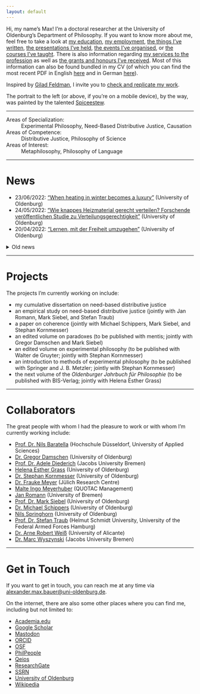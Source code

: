 ```yaml
---
layout: default
---
```


Hi, my name’s Max! I’m a doctoral researcher at the University of Oldenburg’s Department of Philosophy. If you want to know more about me, feel free to take a look at [my education](./education.md), [my employment](./employment.md), [the things I’ve written](./publications.md), [the presentations I’ve held](./presentations.md), [the events I’ve organised](./events.md), or [the courses I’ve taught](./teaching.md). There is also information regarding [my services to the profession](./services.md) as well as [the grants and honours I’ve received](./financials.md). Most of this information can also be found bundled in my CV (of which you can find the most recent PDF in English [here](https://github.com/alephmembeth/curriculum-vitae/blob/main/english/cv_english.pdf) and in German [here](https://github.com/alephmembeth/curriculum-vitae/blob/main/german/cv_german.pdf)).

Inspired by [Gilad Feldman](https://mgto.org/check-me-replicate-me/), I invite you to [check and replicate my work](./check.md).

The portrait to the left (or above, if you’re on a mobile device), by the way, was painted by the talented [Spiceestew](https://spiceestew.carrd.co/).

* * *

<dl>
   <dt>Areas of Specialization:</dt>
      <dd>Experimental Philosophy, Need-Based Distributive Justice, Causation</dd>
   <dt>Areas of Competence:</dt>
      <dd>Distributive Justice, Philosophy of Science</dd>
   <dt>Areas of Interest:</dt>
      <dd>Metaphilosophy, Philosophy of Language</dd>
</dl>

* * *

# News

+ 23/06/2022: [“When heating in winter becomes a luxury”](https://uol.de/en/news/article/when-heating-in-winter-becomes-a-luxury-6327) (University of Oldenburg)
+ 24/05/2022: [“Wie knappes Heizmaterial gerecht verteilen? Forschende veröffentlichen Studie zu Verteilungsgerechtigkeit”](https://www.presse.uni-oldenburg.de/mit/2022/103.html) (University of Oldenburg)
+ 20/04/2022: [“Lernen, mit der Freiheit umzugehen”](https://uol.de/aktuelles/gestaerkt-promovieren/lernen-mit-der-freiheit-umzugehen) (University of Oldenburg)

<details>
<summary>Old news</summary>
<br>
<ul>
   <li>27/04/2020: <a href="https://www.hsu-hh.de/bedarfsgerechtigkeit/aktuelles/">“Sammelband ‘Empirical Research and Normative Theory’ erschienen”</a> (DFG Research Group FOR 2104)</li>
   <li>28/10/2019: <a href="https://www.presse.uni-oldenburg.de/mit/2019/362.html">“Von der Unendlichkeit, Lügnern und dem Hören. Ringvorlesung zu Paradoxien an der Universität Oldenburg”</a> (University of Oldenburg)</li>
   <li>25/09/2019: <a href="https://www.hsu-hh.de/bedarfsgerechtigkeit/aktuelles/">“Neuer Sammelband ‘Philosophie zwischen Sein und Sollen’ erschienen”</a> (DFG Research Group FOR 2104)</li>
   <li>18/04/2019: <a href="https://uol.de/en/news/article/schreiben-lernen-im-tandem-3250">“Besser schreiben im Tandem”</a> (University of Oldenburg)</li>
   <li>08/12/2017: <a href="https://karl-jaspers-gesellschaft.de/mind-the-gap-zur-vermittlung-normativer-theorie-und-empirischer-forschung-malte-meyerhuber-und-max-bauer/">“Mind the Gap. Zur Vermittlung normativer Theorie und empirischer Forschung”</a> (Karl-Jaspers-Gesellschaft)</li>
   <li>02/07/2015: <a href="https://www.presse.uni-oldenburg.de/mit/2015/280.html">“Was Begriffe für unser Leben bedeuten. Berliner Philosoph referiert über ‘Zeitbewusstsein und Sinn-Horizonte’”</a> (University of Oldenburg)</li>
   <li>25/02/2013: <a href="https://www.weser-kurier.de/landkreis-verden/abiturient-fuehrt-die-piraten-an-doc7e4913gfbq08adqf2a1">“Abiturient führt die Piraten an”</a> (Weser Kurier)</li>
   <li>21/01/2013: <a href="https://www.kreiszeitung.de/lokales/verden/mohr-spitze-2709087.html">“Mohr ist Spitze”</a> (Kreiszeitung)</li>
   <li>21/01/2013: <a href="https://www.kreiszeitung.de/lokales/verden/macht-rennen-kirchlinteln-2709092.html">“CDU macht das Rennen in Kirchlinteln”</a> (Kreiszeitung)</li>
   <li>18/01/2013: <a href="https://www.weser-kurier.de/landkreis-verden/teurer-wahlkampf-doc7e3gwmzp5ub15tuurfzw">“Teurer Wahlkampf”</a> (Weser Kurier)</li>
   <li>11/01/2013: <a href="https://www.weser-kurier.de/niedersachsen/tempolimit-auf-der-a1-bei-oyten-doc7e3gpq83ppk8vflkd73">“Tempolimit auf der A1 bei Oyten”</a> (Weser Kurier)</li>
   <li>11/01/2013: <a href="https://www.weser-kurier.de/niedersachsen/mehr-sicherheit-auf-den-schulwegen-doc7e3gpoycbbn1k3gvwiam">“Mehr Sicherheit auf den Schulwegen”</a> (Weser Kurier)</li>
   <li>11/01/2013: <a href="https://www.weser-kurier.de/niedersachsen/aerger-ueber-marode-radwege-doc7e3gpoupy4o1d1k96iyy">“Ärger über marode Radwege”</a> (Weser Kurier)</li>
   <li>11/01/2013: <a href="https://www.weser-kurier.de/niedersachsen/ein-buergerbus-fuer-oyten-doc7e3gpo5bc491h6fanfzw">“Ein Bürgerbus für Oyten”</a> (Weser Kurier)</li>
   <li>10/01/2013: <a href="https://www.kreiszeitung.de/lokales/verden/bildungschancen-grosses-streitthema-2693591.html">“Bildungschancen als großes Streitthema”</a> (Kreiszeitung)</li>
   <li>27/12/2012: <a href="https://www.kreiszeitung.de/lokales/verden/argumente-wahl-2678311.html">“Argumente zur Wahl”</a> (Kreiszeitung)</li>
   <li>29/11/2012: <a href="https://www.kreiszeitung.de/lokales/verden/aufwertung-pflege-2643073.html">“Aufwertung der Pflege”</a> (Kreiszeitung)</li>
   <li>20/04/2012: <a href="https://www.weser-kurier.de/region/drei-piraten-kueren-direktkandidaten-doc7e42wkfju7ngfqvg5ey">“Drei Piraten küren Direktkandidaten”</a> (Weser Kurier)</li>
</ul>
</details>

* * *

# Projects

The projects I’m currently working on include:
+ my cumulative dissertation on need-based distributive justice
+ an empirical study on need-based distributive justice (jointly with Jan Romann, Mark Siebel, and Stefan Traub)
+ a paper on coherence (jointly with Michael Schippers, Mark Siebel, and Stephan Kornmesser)
+ an edited volume on paradoxes (to be published with mentis; jointly with Gregor Damschen and Mark Siebel)
+ an edited volume on experimental philosophy (to be published with Walter de Gruyter; jointly with Stephan Kornmesser)
+ an introduction to methods of experimental philosophy (to be published with Springer and J. B. Metzler; jointly with Stephan Kornmesser)
+ the next volume of the _Oldenburger Jahrbuch für Philosophie_ (to be published with BIS-Verlag; jointly with Helena Esther Grass)

* * *

# Collaborators

The great people with whom I had the pleasure to work or with whom I’m currently working include:
+ [Prof. Dr. Nils Baratella](https://soz-kult.hs-duesseldorf.de/personen/baratella) (Hochschule Düsseldorf, University of Applied Sciences)
+ [Dr. Gregor Damschen](https://uol.de/philosophie/dr-gregor-damschen) (University of Oldenburg)
+ [Prof. Dr. Adele Diederich](https://www.jacobs-university.de/directory/adiederich) (Jacobs University Bremen)
+ [Helena Esther Grass](https://uol.de/philosophie/helena-grass) (University of Oldenburg)
+ [Dr. Stephan Kornmesser](https://uol.de/stephan-kornmesser) (University of Oldenburg)
+ [Dr. Frauke Meyer](https://www.fz-juelich.de/profile/meyer_f) (Jülich Research Centre)
+ [Malte Ingo Meyerhuber](https://www.quotac.de/das-team.html) (QUOTAC Management)
+ [Jan Romann](https://github.com/JKRhb) (University of Bremen)
+ [Prof. Dr. Mark Siebel](https://uol.de/philosophie/prof-dr-mark-siebel) (University of Oldenburg)
+ [Dr. Michael Schippers](https://uol.de/philosophie/ehemalige/dr-michael-schippers) (University of Oldenburg)
+ [Nils Springhorn](https://uol.de/polsys/team/nils-springhorn) (University of Oldenburg)
+ [Prof. Dr. Stefan Traub](https://www.hsu-hh.de/be/) (Helmut Schmidt University, University of the Federal Armed Forces Hamburg)
+ [Dr. Arne Robert Weiß](http://fae.ua.es/FAEX/weissarne-r/) (University of Alicante)
+ [Dr. Marc Wyszynski](https://www.jacobs-university.de/directory/mwyszynski) (Jacobs University Bremen)

<!--
add once monograph is announced:

+ [Mark Alfano](https://researchers.mq.edu.au/en/persons/mark-alfano) (Macquarie University)
+ [Aurélien Allard](https://www.unige.ch/medecine/ieh2/welcome/staff/aurelien-allard/) (University of Geneva)
+ [Lucien Baumgartner](https://www.philosophie.uzh.ch/de/seminar/people/research/snsf_reuter/baumgartner.html) (University of Zurich)
+ [Florian Cova](https://www.unige.ch/cisa/center/members/cova-florian/) (University of Geneva)
+ [Paul Engelhardt](https://research-portal.uea.ac.uk/en/persons/paul-engelhardt) (University of East Anglia)
+ [Eugen Fischer](https://research-portal.uea.ac.uk/en/persons/eugen-fischer) (University of East Anglia)
+ [Kevin Reuter](https://www.philosophie.unibe.ch/ueber_uns/personen/reuter/index_ger.html) (University of Bern)
+ [Justin Sytsma](https://people.wgtn.ac.nz/justin.sytsma) (Victoria University of Wellington)
+ [Kyle Thompson](https://www.kthompsonphilosophy.com/) (Harvey Mudd College)
-->

* * *

# Get in Touch

If you want to get in touch, you can reach me at any time via <alexander.max.bauer@uni-oldenburg.de>.

On the internet, there are also some other places where you can find me, including but not limited to:
+ [Academia.edu](https://uni-oldenburg.academia.edu/alexandermaxbauer)
+ [Google Scholar](https://scholar.google.de/citations?user=EFeokZUAAAAJ)
+ [Mastodon](https://ohai.social/@alephmembeth)
+ [ORCID](https://orcid.org/0000-0003-0923-6864)
+ [OSF](https://osf.io/e7hpd/)
+ [PhilPeople](https://philpeople.org/profiles/alexander-max-bauer)
+ [Qeios](https://www.qeios.com/profile/19483)
+ [ResearchGate](https://www.researchgate.net/profile/Alexander-Bauer-2)
+ [SSRN](https://papers.ssrn.com/sol3/cf_dev/AbsByAuth.cfm?per_id=5771974)
+ [University of Oldenburg](https://uol.de/philosophie/alexander-max-bauer)
+ [Wikipedia](https://de.wikipedia.org/wiki/Benutzer:Alephmembeth)

